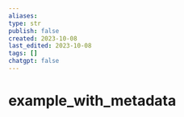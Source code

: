 ```yaml
---
aliases:
type: str
publish: false
created: 2023-10-08
last_edited: 2023-10-08
tags: []
chatgpt: false
---
```

# example_with_metadata